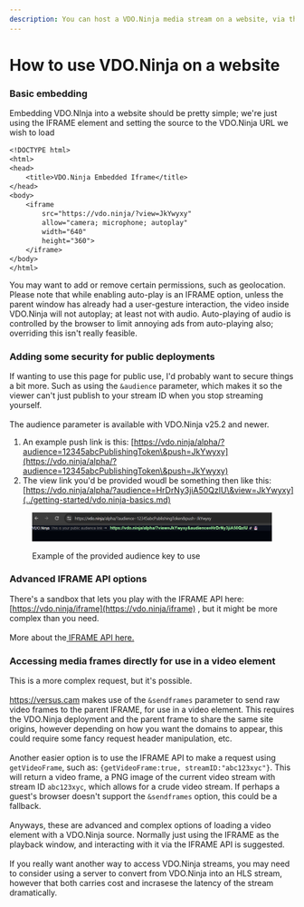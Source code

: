 ```yaml
---
description: You can host a VDO.Ninja media stream on a website, via the IFRAME API
---
```


# How to use VDO.Ninja on a website

### Basic embedding

Embedding VDO.NInja into a website should be pretty simple; we're just using the IFRAME element and setting the source to the VDO.Ninja URL we wish to load

```
<!DOCTYPE html>
<html>
<head>
    <title>VDO.Ninja Embedded Iframe</title>
</head>
<body>
    <iframe 
        src="https://vdo.ninja/?view=JkYwyxy" 
        allow="camera; microphone; autoplay" 
        width="640" 
        height="360">
    </iframe>
</body>
</html>
```

You may want to add or remove certain permissions, such as geolocation. Please note that while enabling auto-play is an IFRAME option, unless the parent window has already had a user-gesture interaction, the video inside VDO.Ninja will not autoplay; at least not with audio. Auto-playing of audio is controlled by the browser to limit annoying ads from auto-playing also; overriding this isn't really feasible.

### Adding some security for public deployments

If wanting to use this page for public use, I'd probably want to secure things a bit more.  Such as using the `&audience` parameter, which makes it so the viewer can't just publish to your stream ID when you stop streaming yourself. \
\
The audience parameter is available with VDO.Ninja v25.2 and newer.

1. An example push link is this: [https://vdo.ninja/alpha/?audience=12345abcPublishingToken\&push=JkYwyxy](https://vdo.ninja/alpha/?audience=12345abcPublishingToken\&push=JkYwyxy)
2. The view link you'd be provided woudl be something then like this: [https://vdo.ninja/alpha/?audience=HrDrNy3jiA50QzlU\&view=JkYwyxy](../getting-started/vdo.ninja-basics.md)

<figure><img src="../.gitbook/assets/image (241).png" alt=""><figcaption><p>Example of the provided audience key to use</p></figcaption></figure>

### Advanced IFRAME API options

There's a sandbox that lets you play with the IFRAME API here: [https://vdo.ninja/iframe](https://vdo.ninja/iframe) , but it might be more complex than you need.\
\
More about the[ IFRAME API here.](how-to-use-vdo.ninja-on-a-website.md#advanced-iframe-api-options)

### Accessing media frames directly for use in a video element

This is a more complex request, but it's possible.\
\
https://versus.cam makes use of the `&sendframes` parameter to send raw video frames to the parent IFRAME, for use in a video element. This requires the VDO.Ninja deployment and the parent frame to share the same site origins, however depending on how you want the domains to appear, this could require some fancy request header manipulation, etc.\
\
Another easier option is to use the IFRAME API to make a request using `getVideoFrame`, such as: `{getVideoFrame:true, streamID:"abc123xyc"}`.  This will return a video frame, a PNG image of the current video stream with stream ID `abc123xyc`, which allows for a crude video stream. If perhaps a guest's browser doesn't support the `&sendframes` option, this could be a fallback.\
\
Anyways, these are advanced and complex options of loading a video element with a VDO.Ninja source. Normally just using the IFRAME as the playback window, and interacting with it via the IFRAME API is suggested.\
\
If you really want another way to access VDO.Ninja streams,  you may need to consider using a server to convert from VDO.Ninja into an HLS stream, however that both carries cost and incrasese the latency of the stream dramatically.
